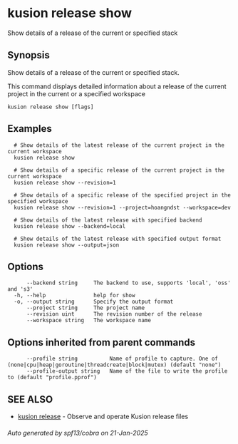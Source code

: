 # kusion release show

Show details of a release of the current or specified stack

## Synopsis

Show details of a release of the current or specified stack.

This command displays detailed information about a release of the current project in the current or a specified workspace

```
kusion release show [flags]
```

## Examples

```
  # Show details of the latest release of the current project in the current workspace
  kusion release show
  
  # Show details of a specific release of the current project in the current workspace
  kusion release show --revision=1
  
  # Show details of a specific release of the specified project in the specified workspace
  kusion release show --revision=1 --project=hoangndst --workspace=dev
  
  # Show details of the latest release with specified backend
  kusion release show --backend=local
  
  # Show details of the latest release with specified output format
  kusion release show --output=json
```

## Options

```
      --backend string     The backend to use, supports 'local', 'oss' and 's3'
  -h, --help               help for show
  -o, --output string      Specify the output format
      --project string     The project name
      --revision uint      The revision number of the release
      --workspace string   The workspace name
```

## Options inherited from parent commands

```
      --profile string          Name of profile to capture. One of (none|cpu|heap|goroutine|threadcreate|block|mutex) (default "none")
      --profile-output string   Name of the file to write the profile to (default "profile.pprof")
```

## SEE ALSO

* [kusion release](kusion-release.md)	 - Observe and operate Kusion release files

###### Auto generated by spf13/cobra on 21-Jan-2025
